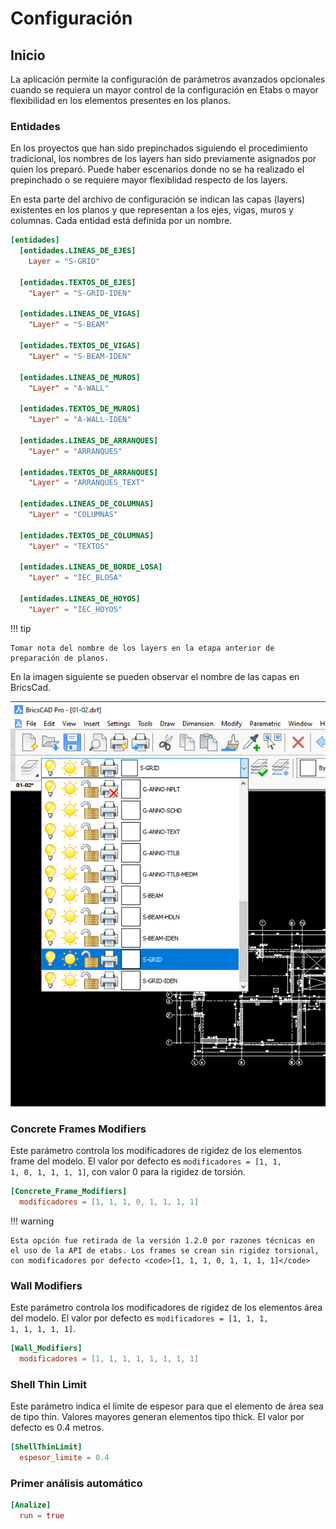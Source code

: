 # Configuración

## Inicio

La aplicación permite la configuración de parámetros avanzados opcionales cuando se requiera un mayor control de la configuración en Etabs o mayor flexibilidad en los elementos presentes en los planos.

### Entidades

En los proyectos que han sido prepinchados siguiendo el procedimiento tradicional, los nombres de los layers han sido previamente asignados por quien los preparó. Puede haber escenarios donde no se ha realizado el prepinchado o se requiere mayor flexiblidad respecto de los layers.

En esta parte del archivo de configuración se indican las capas (layers) existentes en los planos y que representan a los ejes, vigas, muros y columnas. Cada entidad está definida por un nombre.

```toml
[entidades]
  [entidades.LINEAS_DE_EJES]
    Layer = "S-GRID"

  [entidades.TEXTOS_DE_EJES]
    "Layer" = "S-GRID-IDEN"

  [entidades.LINEAS_DE_VIGAS]
    "Layer" = "S-BEAM"

  [entidades.TEXTOS_DE_VIGAS]
    "Layer" = "S-BEAM-IDEN"

  [entidades.LINEAS_DE_MUROS]
    "Layer" = "A-WALL"

  [entidades.TEXTOS_DE_MUROS]
    "Layer" = "A-WALL-IDEN"

  [entidades.LINEAS_DE_ARRANQUES]
    "Layer" = "ARRANQUES"

  [entidades.TEXTOS_DE_ARRANQUES]
    "Layer" = "ARRANQUES_TEXT"

  [entidades.LINEAS_DE_COLUMNAS]
    "Layer" = "COLUMNAS"

  [entidades.TEXTOS_DE_COLUMNAS]
    "Layer" = "TEXTOS"

  [entidades.LINEAS_DE_BORDE_LOSA]
    "Layer" = "IEC_BLOSA"

  [entidades.LINEAS_DE_HOYOS]
    "Layer" = "IEC_HOYOS"
```

!!! tip

    Tomar nota del nombre de los layers en la etapa anterior de preparación de planos.

En la imagen siguiente se pueden observar el nombre de las capas en BricsCad.

![configuracion](../images/dxftoedb/conf6.png)

### Concrete Frames Modifiers

Este parámetro controla los modificadores de rigidez de los elementos frame del modelo. El valor por defecto es <code>modificadores = [1, 1, 1, 0, 1, 1, 1, 1]</code>, con valor 0 para la rigidez de torsión.

```toml
[Concrete_Frame_Modifiers]
  modificadores = [1, 1, 1, 0, 1, 1, 1, 1]
```

!!! warning

    Esta opción fue retirada de la versión 1.2.0 por razones técnicas en el uso de la API de etabs. Los frames se crean sin rigidez torsional, con modificadores por defecto <code>[1, 1, 1, 0, 1, 1, 1, 1]</code>

### Wall Modifiers

Este parámetro controla los modificadores de rigidez de los elementos área del modelo. El valor por defecto es <code>modificadores = [1, 1, 1, 1, 1, 1, 1, 1]</code>.

```toml
[Wall_Modifiers]
  modificadores = [1, 1, 1, 1, 1, 1, 1, 1]
```

### Shell Thin Limit

Este parámetro indica el límite de espesor para que el elemento de área sea de tipo thin. Valores mayores generan elementos tipo thick. El valor por defecto es 0.4 metros.

```toml
[ShellThinLimit]
  espesor_limite = 0.4
```

### Primer análisis automático

```toml
[Analize]
  run = true
```
